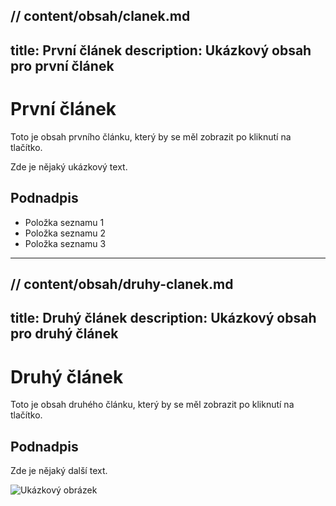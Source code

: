 // content/obsah/clanek.md
---
title: První článek
description: Ukázkový obsah pro první článek
---

# První článek

Toto je obsah prvního článku, který by se měl zobrazit po kliknutí na tlačítko.

Zde je nějaký ukázkový text.

## Podnadpis

- Položka seznamu 1
- Položka seznamu 2
- Položka seznamu 3

---

// content/obsah/druhy-clanek.md
---
title: Druhý článek
description: Ukázkový obsah pro druhý článek
---

# Druhý článek

Toto je obsah druhého článku, který by se měl zobrazit po kliknutí na tlačítko.

## Podnadpis

Zde je nějaký další text.

![Ukázkový obrázek](https://via.placeholder.com/300x200)
